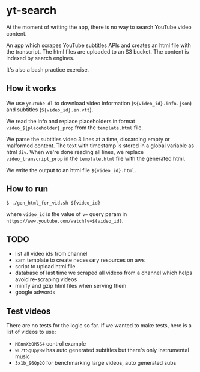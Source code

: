 # yt-search

At the moment of writing the app, there is no way to search YouTube video content.

An app which scrapes YouTube subtitles APIs and creates an html file with the transcript. The html files are uploaded to an S3 bucket. The content is indexed by search engines.

It's also a bash practice exercise.

## How it works
We use `youtube-dl` to download video information (`${video_id}.info.json`) and subtitles (`${video_id}.en.vtt`).

We read the info and replace placeholders in format `video_${placeholder}_prop` from the `template.html` file.

We parse the subtitles video 3 lines at a time, discarding empty or malformed content. The text with timestamp is stored in a global variable as html `div`. When we're done reading all lines, we replace `video_transcript_prop` in the `template.html` file with the generated html.

We write the output to an html file `${video_id}.html`.

## How to run

```
$ ./gen_html_for_vid.sh ${video_id}
```

where `video_id` is the value of `v=` query param in `https://www.youtube.com/watch?v=${video_id}`.

## TODO
- list all video ids from channel
- sam template to create necessary resources on aws
- script to upload html file
- database of last time we scraped all videos from a channel which helps avoid re-scraping videos
- minify and gzip html files when serving them
- google adwords

## Test videos
There are no tests for the logic so far. If we wanted to make tests, here is a list of videos to use:
- `MBnnXbOM5S4` control example
- `wL7tSgUpy8w` has auto generated subtitles but there's only instrumental music
- `3x1b_S6Qp2Q` for benchmarking large videos, auto generated subs
